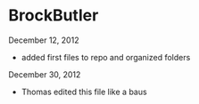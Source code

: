 BrockButler
===========

December 12, 2012

- added first files to repo and organized folders

December 30, 2012

- Thomas edited this file like a baus

